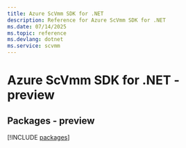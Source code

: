 ```yaml
---
title: Azure ScVmm SDK for .NET
description: Reference for Azure ScVmm SDK for .NET
ms.date: 07/14/2025
ms.topic: reference
ms.devlang: dotnet
ms.service: scvmm
---
```

# Azure ScVmm SDK for .NET - preview
## Packages - preview
[!INCLUDE [packages](scvmm-index.md)]